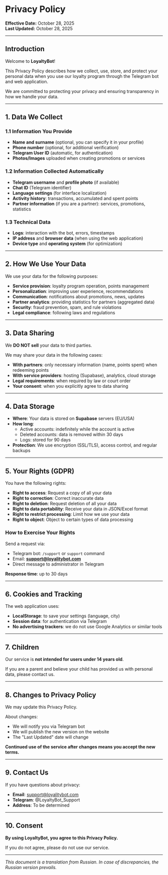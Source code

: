 # Privacy Policy

**Effective Date:** October 28, 2025  
**Last Updated:** October 28, 2025

---

## Introduction

Welcome to **LoyaltyBot**!

This Privacy Policy describes how we collect, use, store, and protect your personal data when you use our loyalty program through the Telegram bot and web application.

We are committed to protecting your privacy and ensuring transparency in how we handle your data.

---

## 1. Data We Collect

### 1.1 Information You Provide

- **Name and surname** (optional, you can specify it in your profile)
- **Phone number** (optional, for additional verification)
- **Telegram User ID** (automatic, for authentication)
- **Photos/Images** uploaded when creating promotions or services

### 1.2 Information Collected Automatically

- **Telegram username** and **profile photo** (if available)
- **Chat ID** (Telegram identifier)
- **Language settings** (for interface localization)
- **Activity history**: transactions, accumulated and spent points
- **Partner information** (if you are a partner): services, promotions, statistics

### 1.3 Technical Data

- **Logs**: interaction with the bot, errors, timestamps
- **IP address** and **browser data** (when using the web application)
- **Device type** and **operating system** (for optimization)

---

## 2. How We Use Your Data

We use your data for the following purposes:

- **Service provision**: loyalty program operation, points management
- **Personalization**: improving user experience, recommendations
- **Communication**: notifications about promotions, news, updates
- **Partner analytics**: providing statistics for partners (aggregated data)
- **Security**: fraud prevention, spam, and rule violations
- **Legal compliance**: following laws and regulations

---

## 3. Data Sharing

We **DO NOT sell** your data to third parties.

We may share your data in the following cases:

- **With partners**: only necessary information (name, points spent) when redeeming points
- **With service providers**: hosting (Supabase), analytics, cloud storage
- **Legal requirements**: when required by law or court order
- **Your consent**: when you explicitly agree to data sharing

---

## 4. Data Storage

- **Where**: Your data is stored on **Supabase** servers (EU/USA)
- **How long**: 
  - Active accounts: indefinitely while the account is active
  - Deleted accounts: data is removed within 30 days
  - Logs: stored for 90 days
- **Protection**: We use encryption (SSL/TLS), access control, and regular backups

---

## 5. Your Rights (GDPR)

You have the following rights:

- **Right to access**: Request a copy of all your data
- **Right to correction**: Correct inaccurate data
- **Right to deletion**: Request deletion of all your data
- **Right to data portability**: Receive your data in JSON/Excel format
- **Right to restrict processing**: Limit how we use your data
- **Right to object**: Object to certain types of data processing

### How to Exercise Your Rights

Send a request via:
- Telegram bot: `/support` or `support` command
- Email: **support@loyalitybot.com**
- Direct message to administrator in Telegram

**Response time**: up to 30 days

---

## 6. Cookies and Tracking

The web application uses:
- **LocalStorage**: to save your settings (language, city)
- **Session data**: for authentication via Telegram
- **No advertising trackers**: we do not use Google Analytics or similar tools

---

## 7. Children

Our service is **not intended for users under 14 years old**.

If you are a parent and believe your child has provided us with personal data, please contact us.

---

## 8. Changes to Privacy Policy

We may update this Privacy Policy.

About changes:
- We will notify you via Telegram bot
- We will publish the new version on the website
- The "Last Updated" date will change

**Continued use of the service after changes means you accept the new terms.**

---

## 9. Contact Us

If you have questions about privacy:

- **Email**: support@loyalitybot.com
- **Telegram**: @LoyaltyBot_Support
- **Address**: To be determined

---

## 10. Consent

**By using LoyaltyBot, you agree to this Privacy Policy.**

If you do not agree, please do not use our service.

---

*This document is a translation from Russian. In case of discrepancies, the Russian version prevails.*

